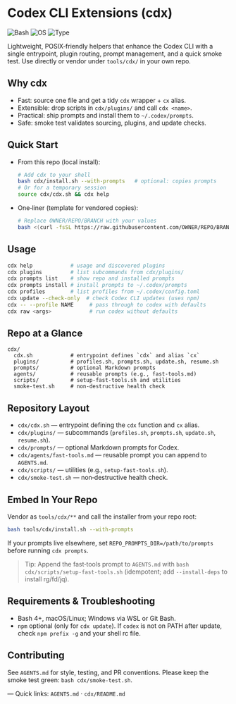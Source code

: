 # Codex CLI Extensions (cdx)

![Bash](https://img.shields.io/badge/Bash-4%2B-1f425f?logo=gnu-bash&logoColor=white)
![OS](https://img.shields.io/badge/OS-macOS%20%7C%20Linux-lightgrey)
![Type](https://img.shields.io/badge/Type-CLI%20Helpers-blue)

Lightweight, POSIX‑friendly helpers that enhance the Codex CLI with a single entrypoint, plugin routing, prompt management, and a quick smoke test. Use directly or vendor under `tools/cdx/` in your own repo.

## Why cdx
- Fast: source one file and get a tidy `cdx` wrapper + `cx` alias.
- Extensible: drop scripts in `cdx/plugins/` and call `cdx <name>`.
- Practical: ship prompts and install them to `~/.codex/prompts`.
- Safe: smoke test validates sourcing, plugins, and update checks.

## Quick Start
- From this repo (local install):
  ```bash
  # Add cdx to your shell
  bash cdx/install.sh --with-prompts   # optional: copies prompts
  # Or for a temporary session
  source cdx/cdx.sh && cdx help
  ```
- One‑liner (template for vendored copies):
  ```bash
  # Replace OWNER/REPO/BRANCH with your values
  bash <(curl -fsSL https://raw.githubusercontent.com/OWNER/REPO/BRANCH/tools/cdx/install.sh) --with-prompts
  ```

## Usage
```bash
cdx help            # usage and discovered plugins
cdx plugins         # list subcommands from cdx/plugins/
cdx prompts list    # show repo and installed prompts
cdx prompts install # install prompts to ~/.codex/prompts
cdx profiles        # list profiles from ~/.codex/config.toml
cdx update --check-only  # check Codex CLI updates (uses npm)
cdx -- --profile NAME     # pass through to codex with defaults
cdx raw <args>            # run codex without defaults
```

## Repo at a Glance
```text
cdx/
  cdx.sh            # entrypoint defines `cdx` and alias `cx`
  plugins/          # profiles.sh, prompts.sh, update.sh, resume.sh
  prompts/          # optional Markdown prompts
  agents/           # reusable prompts (e.g., fast-tools.md)
  scripts/          # setup-fast-tools.sh and utilities
  smoke-test.sh     # non-destructive health check
```

## Repository Layout
- `cdx/cdx.sh` — entrypoint defining the `cdx` function and `cx` alias.
- `cdx/plugins/` — subcommands (`profiles.sh`, `prompts.sh`, `update.sh`, `resume.sh`).
- `cdx/prompts/` — optional Markdown prompts for Codex.
- `cdx/agents/fast-tools.md` — reusable prompt you can append to `AGENTS.md`.
- `cdx/scripts/` — utilities (e.g., `setup-fast-tools.sh`).
- `cdx/smoke-test.sh` — non‑destructive health check.

## Embed In Your Repo
Vendor as `tools/cdx/**` and call the installer from your repo root:
```bash
bash tools/cdx/install.sh --with-prompts
```
If your prompts live elsewhere, set `REPO_PROMPTS_DIR=/path/to/prompts` before running `cdx prompts`.

> Tip: Append the fast‑tools prompt to `AGENTS.md` with `bash cdx/scripts/setup-fast-tools.sh` (idempotent; add `--install-deps` to install rg/fd/jq).

## Requirements & Troubleshooting
- Bash 4+, macOS/Linux; Windows via WSL or Git Bash.
- `npm` optional (only for `cdx update`). If `codex` is not on PATH after update, check `npm prefix -g` and your shell rc file.

## Contributing
See `AGENTS.md` for style, testing, and PR conventions. Please keep the smoke test green: `bash cdx/smoke-test.sh`.

—
Quick links: `AGENTS.md` · `cdx/README.md`
